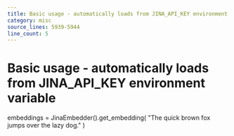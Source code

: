 ```yaml
---
title: Basic usage - automatically loads from JINA_API_KEY environment variable
category: misc
source_lines: 5939-5944
line_count: 5
---
```


# Basic usage - automatically loads from JINA_API_KEY environment variable
embeddings = JinaEmbedder().get_embedding(
    "The quick brown fox jumps over the lazy dog."
)

